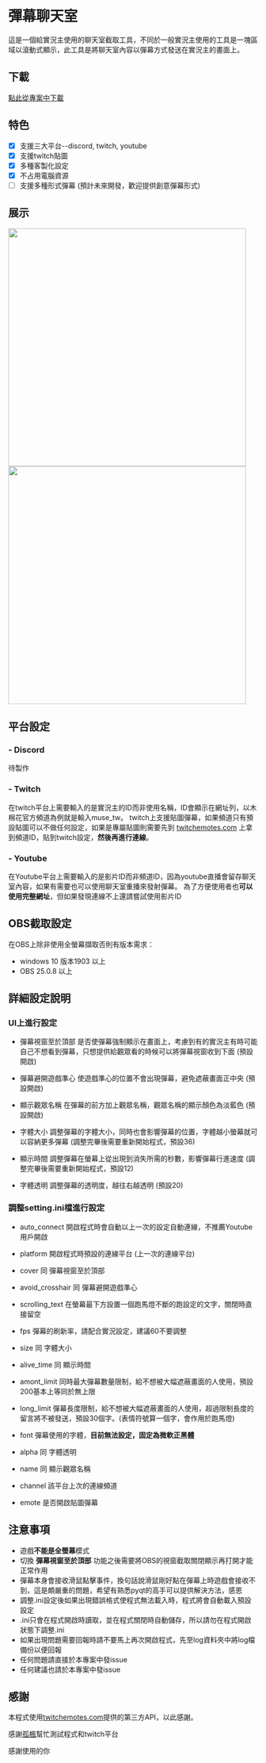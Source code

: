 # 彈幕聊天室
這是一個給實況主使用的聊天室截取工具，不同於一般實況主使用的工具是一塊區域以滾動式顯示，此工具是將聊天室內容以彈幕方式發送在實況主的畫面上。

## 下載
[點此從專案中下載](https://github.com/shounen51/barrage4U/raw/main/exe/barrage4U.zip)

## 特色
- [x] 支援三大平台--discord, twitch, youtube
- [x] 支援twitch貼圖
- [x] 多種客製化設定
- [x] 不占用電腦資源
- [ ] 支援多種形式彈幕 (預計未來開發，歡迎提供創意彈幕形式)

## 展示
<img src="assets/demo1.gif" width="480"/>   <img src="assets/demo2.gif" width="480"/>

## 平台設定
### - Discord
待製作

### - Twitch
在twitch平台上需要輸入的是實況主的ID而非使用名稱，ID會顯示在網址列，以木棉花官方頻道為例就是輸入muse_tw。
twitch上支援貼圖彈幕，如果頻道只有預設貼圖可以不做任何設定，如果是專屬貼圖則需要先到 [twitchemotes.com](https://twitchemotes.com/) 上拿到頻道ID，貼到twitch設定，**然後再進行連線**。

### - Youtube
在Youtube平台上需要輸入的是影片ID而非頻道ID，因為youtube直播會留存聊天室內容，如果有需要也可以使用聊天室重播來發射彈幕。
為了方便使用者也**可以使用完整網址**，但如果發現連線不上還請嘗試使用影片ID

## OBS截取設定
在OBS上除非使用全螢幕擷取否則有版本需求：
- windows 10 版本1903 以上
- OBS 25.0.8 以上

## 詳細設定說明
### UI上進行設定
- 彈幕視窗至於頂部
	是否使彈幕強制顯示在畫面上，考慮到有的實況主有時可能自己不想看到彈幕，只想提供給觀眾看的時候可以將彈幕視窗收到下面 (預設開啟)

- 彈幕避開遊戲準心
	使遊戲準心的位置不會出現彈幕，避免遮蔽畫面正中央 (預設開啟)

- 顯示觀眾名稱
	在彈幕的前方加上觀眾名稱，觀眾名稱的顯示顏色為淡藍色 (預設開啟)

- 字體大小
	調整彈幕的字體大小，同時也會影響彈幕的位置，字體越小螢幕就可以容納更多彈幕 (調整完畢後需要重新開始程式，預設36)

- 顯示時間
	調整彈幕在螢幕上從出現到消失所需的秒數，影響彈幕行進速度 (調整完畢後需要重新開始程式，預設12)

- 字體透明
	調整彈幕的透明度，越往右越透明 (預設20)

### 調整setting.ini檔進行設定
- auto_connect
	開啟程式時會自動以上一次的設定自動連線，不推薦Youtube用戶開啟

- platform
	開啟程式時預設的連線平台 (上一次的連線平台)

- cover
	同 彈幕視窗至於頂部

- avoid_crosshair
	同 彈幕避開遊戲準心

- scrolling_text
	在螢幕最下方設置一個跑馬燈不斷的跑設定的文字，關閉時直接留空

- fps
	彈幕的刷新率，請配合實況設定，建議60不要調整

- size
	同 字體大小

- alive_time
	同 顯示時間

- amont_limit
	同時最大彈幕數量限制，給不想被大幅遮蔽畫面的人使用，預設200基本上等同於無上限

- long_limit
	彈幕長度限制，給不想被大幅遮蔽畫面的人使用，超過限制長度的留言將不被發送，預設30個字。(表情符號算一個字，會作用於跑馬燈)

- font
	彈幕使用的字體，**目前無法設定，固定為微軟正黑體**

- alpha
	同 字體透明

- name
	同 顯示觀眾名稱

- channel
	該平台上次的連線頻道

- emote
	是否開啟貼圖彈幕

## 注意事項
- 遊戲**不能是全螢幕**模式
- 切換 **彈幕視窗至於頂部** 功能之後需要將OBS的視窗截取關閉顯示再打開才能正常作用
- 彈幕本身會接收滑鼠點擊事件，換句話說滑鼠剛好點在彈幕上時遊戲會接收不到，這是頗嚴重的問題，希望有熟悉pyqt的高手可以提供解決方法，感恩
- 調整.ini設定後如果出現錯誤格式使程式無法載入時，程式將會自動載入預設設定
- .ini只會在程式開啟時讀取，並在程式關閉時自動儲存，所以請勿在程式開啟狀態下調整.ini
- 如果出現問題需要回報時請不要馬上再次開啟程式，先至log資料夾中將log檔備份以便回報
- 任何問題請直接於本專案中發issue
- 任何建議也請於本專案中發issue

## 感謝
本程式使用[twitchemotes.com](https://twitchemotes.com/)提供的第三方API，以此感謝。

感謝[孤楓](https://www.twitch.tv/solitarymaple_?ignore_query=true)幫忙測試程式和twitch平台

感謝使用的你